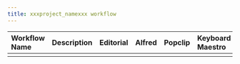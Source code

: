 ```yaml
---
title: xxxproject_namexxx workflow
--- 
```


| Workflow Name | Description  | Editorial    | Alfred       | Popclip      | Keyboard Maestro | Other        | Shared?      |  
| :------------ | :----------- | :----------- | :----------- | :----------- | :-----------     | :----------- | :----------- |  
|               |              |              |              |              |                  |              |              |  




